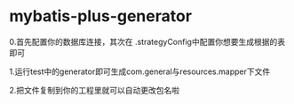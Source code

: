 # mybatis-plus-generator  
0.首先配置你的数据库连接，其次在 .strategyConfig中配置你想要生成根据的表即可  


1.运行test中的generator即可生成com.general与resources.mapper下文件  


2.把文件复制到你的工程里就可以自动更改包名啦  
